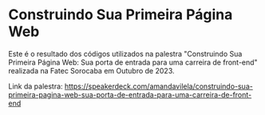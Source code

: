 # Construindo Sua Primeira Página Web

Este é o resultado dos códigos utilizados na palestra "Construindo Sua Primeira Página Web: Sua porta de entrada para uma carreira de front-end" realizada na Fatec Sorocaba em Outubro de 2023.

Link da palestra: https://speakerdeck.com/amandavilela/construindo-sua-primeira-pagina-web-sua-porta-de-entrada-para-uma-carreira-de-front-end
